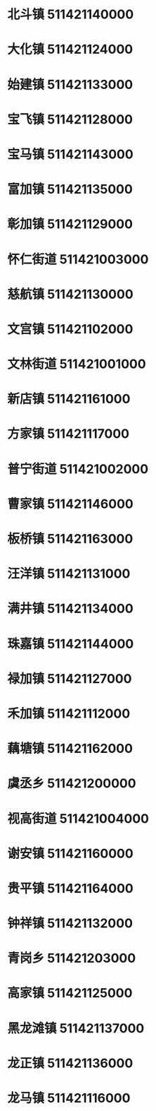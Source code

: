 # 北斗镇 511421140000
# 大化镇 511421124000
# 始建镇 511421133000
# 宝飞镇 511421128000
# 宝马镇 511421143000
# 富加镇 511421135000
# 彰加镇 511421129000
# 怀仁街道 511421003000
# 慈航镇 511421130000
# 文宫镇 511421102000
# 文林街道 511421001000
# 新店镇 511421161000
# 方家镇 511421117000
# 普宁街道 511421002000
# 曹家镇 511421146000
# 板桥镇 511421163000
# 汪洋镇 511421131000
# 满井镇 511421134000
# 珠嘉镇 511421144000
# 禄加镇 511421127000
# 禾加镇 511421112000
# 藕塘镇 511421162000
# 虞丞乡 511421200000
# 视高街道 511421004000
# 谢安镇 511421160000
# 贵平镇 511421164000
# 钟祥镇 511421132000
# 青岗乡 511421203000
# 高家镇 511421125000
# 黑龙滩镇 511421137000
# 龙正镇 511421136000
# 龙马镇 511421116000
